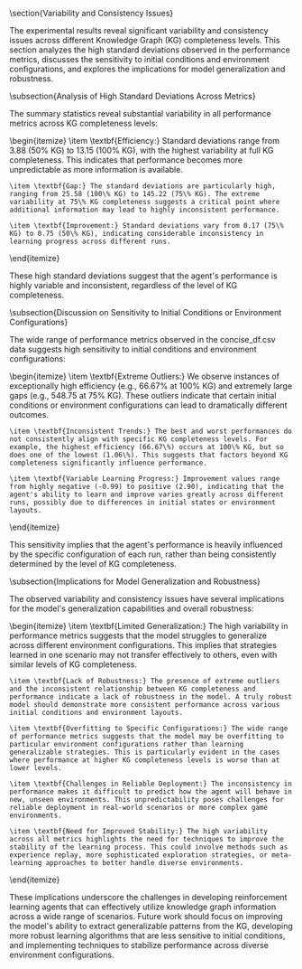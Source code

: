 \section{Variability and Consistency Issues}

The experimental results reveal significant variability and consistency issues across different Knowledge Graph (KG) completeness levels. This section analyzes the high standard deviations observed in the performance metrics, discusses the sensitivity to initial conditions and environment configurations, and explores the implications for model generalization and robustness.

\subsection{Analysis of High Standard Deviations Across Metrics}

The summary statistics reveal substantial variability in all performance metrics across KG completeness levels:

\begin{itemize}
    \item \textbf{Efficiency:} Standard deviations range from 3.88 (50\% KG) to 13.15 (100\% KG), with the highest variability at full KG completeness. This indicates that performance becomes more unpredictable as more information is available.
    
    \item \textbf{Gap:} The standard deviations are particularly high, ranging from 25.58 (100\% KG) to 145.22 (75\% KG). The extreme variability at 75\% KG completeness suggests a critical point where additional information may lead to highly inconsistent performance.
    
    \item \textbf{Improvement:} Standard deviations vary from 0.17 (75\% KG) to 0.75 (50\% KG), indicating considerable inconsistency in learning progress across different runs.
\end{itemize}

These high standard deviations suggest that the agent's performance is highly variable and inconsistent, regardless of the level of KG completeness.

\subsection{Discussion on Sensitivity to Initial Conditions or Environment Configurations}

The wide range of performance metrics observed in the concise_df.csv data suggests high sensitivity to initial conditions and environment configurations:

\begin{itemize}
    \item \textbf{Extreme Outliers:} We observe instances of exceptionally high efficiency (e.g., 66.67\% at 100\% KG) and extremely large gaps (e.g., 548.75 at 75\% KG). These outliers indicate that certain initial conditions or environment configurations can lead to dramatically different outcomes.
    
    \item \textbf{Inconsistent Trends:} The best and worst performances do not consistently align with specific KG completeness levels. For example, the highest efficiency (66.67\%) occurs at 100\% KG, but so does one of the lowest (1.06\%). This suggests that factors beyond KG completeness significantly influence performance.
    
    \item \textbf{Variable Learning Progress:} Improvement values range from highly negative (-0.99) to positive (2.90), indicating that the agent's ability to learn and improve varies greatly across different runs, possibly due to differences in initial states or environment layouts.
\end{itemize}

This sensitivity implies that the agent's performance is heavily influenced by the specific configuration of each run, rather than being consistently determined by the level of KG completeness.

\subsection{Implications for Model Generalization and Robustness}

The observed variability and consistency issues have several implications for the model's generalization capabilities and overall robustness:

\begin{itemize}
    \item \textbf{Limited Generalization:} The high variability in performance metrics suggests that the model struggles to generalize across different environment configurations. This implies that strategies learned in one scenario may not transfer effectively to others, even with similar levels of KG completeness.
    
    \item \textbf{Lack of Robustness:} The presence of extreme outliers and the inconsistent relationship between KG completeness and performance indicate a lack of robustness in the model. A truly robust model should demonstrate more consistent performance across various initial conditions and environment layouts.
    
    \item \textbf{Overfitting to Specific Configurations:} The wide range of performance metrics suggests that the model may be overfitting to particular environment configurations rather than learning generalizable strategies. This is particularly evident in the cases where performance at higher KG completeness levels is worse than at lower levels.
    
    \item \textbf{Challenges in Reliable Deployment:} The inconsistency in performance makes it difficult to predict how the agent will behave in new, unseen environments. This unpredictability poses challenges for reliable deployment in real-world scenarios or more complex game environments.
    
    \item \textbf{Need for Improved Stability:} The high variability across all metrics highlights the need for techniques to improve the stability of the learning process. This could involve methods such as experience replay, more sophisticated exploration strategies, or meta-learning approaches to better handle diverse environments.
\end{itemize}

These implications underscore the challenges in developing reinforcement learning agents that can effectively utilize knowledge graph information across a wide range of scenarios. Future work should focus on improving the model's ability to extract generalizable patterns from the KG, developing more robust learning algorithms that are less sensitive to initial conditions, and implementing techniques to stabilize performance across diverse environment configurations.